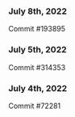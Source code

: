 ### July 8th, 2022

Commit #193895

### July 5th, 2022

Commit #314353


### July 4th, 2022

Commit #72281
